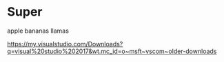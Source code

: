 # Super
apple bananas
llamas



https://my.visualstudio.com/Downloads?q=visual%20studio%202017&wt.mc_id=o~msft~vscom~older-downloads 
